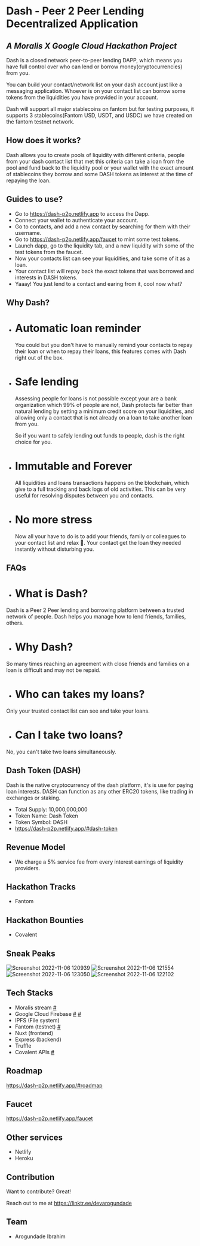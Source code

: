 # Dash - Peer 2 Peer Lending Decentralized Application
## _A Moralis X Google Cloud Hackathon Project_

Dash is a closed network peer-to-peer lending DAPP, which means you have full control over who can lend or borrow money(cryptocurrencies) from you.

You can build your contact/network list on your dash account just like a messaging application. Whoever is on your contact list can borrow some tokens from the liquidities you have provided in your account.

Dash will support all major stablecoins on fantom but for testing purposes, it supports 3 stablecoins(Fantom USD, USDT, and USDC) we have created on the fantom testnet network.

## How does it works?
Dash allows you to create pools of liquidity with different criteria, people from your dash contact list that met this criteria can take a loan from the pool and fund back to the liquidity pool or your wallet with the exact amount of stablecoins they borrow and some DASH tokens as interest at the 
time of repaying the loan.

## Guides to use?
- Go to https://dash-p2p.netlify.app to access the Dapp.
- Connect your wallet to authenticate your account.
- Go to contacts, and add a new contact by searching for them with their username.
- Go to https://dash-p2p.netlify.app/faucet to mint some test tokens.
- Launch dapp, go to the liquidity tab, and a new liquidity with some of the test tokens from the faucet.
- Now your contacts list can see your liquidities, and take some of it as a loan.
- Your contact list will repay back the exact tokens that was borrowed and interests in DASH tokens.
- Yaaay! You just lend to a contact and earing from it, cool now what?

## Why Dash?
- # Automatic loan reminder
  You could but you don't have to manually remind your contacts to repay their loan or when to repay their loans, this features comes with Dash right out of the box.

- # Safe lending
  Assessing people for loans is not possible except your are a bank organization which 99% of people are not, Dash protects far better than natural lending by setting a minimum credit score on your liquidities, and allowing only a contact that is not already on a loan to take another loan from you.

  So if you want to safely lending out funds to people, dash is the right choice for you.

- # Immutable and Forever
  All liquidities and loans transactions happens on the blockchain, which give to a full tracking and back logs of old activities. This can be very useful for resolving disputes between you and contacts.

- # No more stress
  Now all your have to do is to add your friends, family or colleagues to your contact list and relax 🧘. Your contact get the loan they needed instantly without disturbing you.

## FAQs
- # What is Dash?
Dash is a Peer 2 Peer lending and borrowing platform between a trusted network of people. Dash helps you manage how to lend friends, families, others.

- # Why Dash?
So many times reaching an agreement with close friends and families on a loan is difficult and may not be repaid.

- # Who can takes my loans?
Only your trusted contact list can see and take your loans.

- # Can I take two loans?
No, you can't take two loans simultaneously.

## Dash Token (DASH)
  Dash is the native cryptocurrency of the dash platform, it's is use for paying loan interests.
DASH can function as any other ERC20 tokens, like trading in exchanges or staking.
- Total Supply: 10,000,000,000
- Token Name: Dash Token
- Token Symbol: DASH
- https://dash-p2p.netlify.app/#dash-token

## Revenue Model
- We charge a 5% service fee from every interest earnings of liquidity providers.

## Hackathon Tracks
- Fantom

## Hackathon Bounties 
- Covalent

## Sneak Peaks
![Screenshot 2022-11-06 120939](https://user-images.githubusercontent.com/81397790/200167266-59c60d93-7638-444f-a133-1dfce2d4e32b.png)
![Screenshot 2022-11-06 121554](https://user-images.githubusercontent.com/81397790/200167502-a4352be1-4b52-40eb-b19f-af06d0cf208b.png)
![Screenshot 2022-11-06 123050](https://user-images.githubusercontent.com/81397790/200168087-24640f99-076c-449d-bf52-5816b50c00fc.png)
![Screenshot 2022-11-06 122102](https://user-images.githubusercontent.com/81397790/200167699-10c1f18b-3eb8-41c7-9a7b-dbbf24a237ac.png)

## Tech Stacks
- Moralis stream [#](https://github.com/devarogundade/dash/blob/master/moralis-stream-api)
- Google Cloud Firebase [#](https://github.com/devarogundade/dash/blob/master/plugins/firestore.js) [#](https://github.com/devarogundade/dash/blob/master/moralis-stream-api)
- IPFS (File system)
- Fantom (testnet) [#](https://github.com/devarogundade/dash/blob/master/truffle-config.js)
- Nuxt (frontend)
- Express (backend) 
- Truffle
- Covalent APIs [#](https://github.com/devarogundade/dash/blob/master/plugins/covalent.js)

## Roadmap
   https://dash-p2p.netlify.app/#roadmap

## Faucet
   https://dash-p2p.netlify.app/faucet 

## Other services
- Netlify 
- Heroku

## Contribution

Want to contribute? Great!

Reach out to me at https://linktr.ee/devarogundade

## Team
- Arogundade Ibrahim
